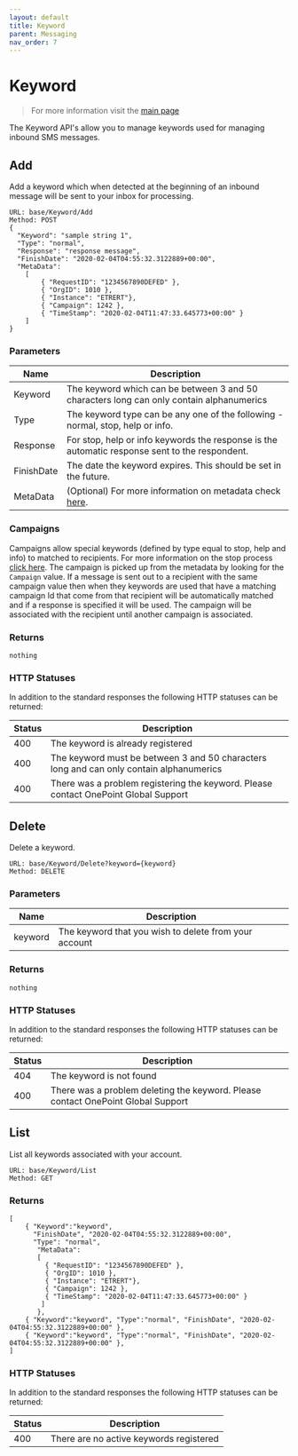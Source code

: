 ```yaml
---
layout: default
title: Keyword
parent: Messaging
nav_order: 7
---
```

# Keyword

> For more information visit the [main page](../README.md)

The Keyword API's allow you to manage keywords used for managing inbound SMS messages.

## Add
Add a keyword which when detected at the beginning of an inbound message will be sent to your inbox for processing.
```
URL: base/Keyword/Add
Method: POST
{
  "Keyword": "sample string 1",
  "Type": "normal",
  "Response": "response message",
  "FinishDate": "2020-02-04T04:55:32.3122889+00:00",
  "MetaData": 
    [
        { "RequestID": "1234567890DEFED" },
        { "OrgID": 1010 },
        { "Instance": "ETRERT"},
        { "Campaign": 1242 },
        { "TimeStamp": "2020-02-04T11:47:33.645773+00:00" }
    ]
}
```
### Parameters

Name | Description
---- | -----------
Keyword | The keyword which can be between 3 and 50 characters long can only contain alphanumerics
Type | The keyword type can be any one of the following - normal, stop, help or info. 
Response | For stop, help or info keywords the response is the automatic response sent to the respondent. 
FinishDate | The date the keyword expires. This should be set in the future.
MetaData | (Optional) For more information on metadata check [here](MetaData.md).

### Campaigns
Campaigns allow special keywords (defined by type equal to stop, help and info) to matched to recipients. For more information on the stop process [click here](Stop.md). The campaign is picked up from the metadata by looking for the `Campaign` value. If a message is sent out to a recipient with the same campaign value then when they keywords are used that have a matching campaign Id that come from that recipient will be automatically matched and if a response is specified it will be used. The campaign will be associated with the recipient until another campaign is associated.

### Returns
```
nothing
```
### HTTP Statuses
In addition to the standard responses the following HTTP statuses can be returned:

Status | Description
------ | -----------
400 | The keyword is already registered
400 | The keyword must be between 3 and 50 characters long and can only contain alphanumerics
400 | There was a problem registering the keyword. Please contact OnePoint Global Support

## Delete
Delete a keyword.
```
URL: base/Keyword/Delete?keyword={keyword}
Method: DELETE
```
### Parameters

Name | Description
---- | -----------
keyword | The keyword that you wish to delete from your account

### Returns
```
nothing
```
### HTTP Statuses
In addition to the standard responses the following HTTP statuses can be returned:

Status | Description
------ | -----------
404 | The keyword is not found
400 | There was a problem deleting the keyword. Please contact OnePoint Global Support

## List
List all keywords associated with your account.
```
URL: base/Keyword/List
Method: GET
```

### Returns
```
[
    { "Keyword":"keyword", 
      "FinishDate", "2020-02-04T04:55:32.3122889+00:00",
      "Type": "normal",
       "MetaData": 
       [
         { "RequestID": "1234567890DEFED" },
         { "OrgID": 1010 },
         { "Instance": "ETRERT"},
         { "Campaign": 1242 },
         { "TimeStamp": "2020-02-04T11:47:33.645773+00:00" }
        ]
       },
    { "Keyword":"keyword", "Type":"normal", "FinishDate", "2020-02-04T04:55:32.3122889+00:00" },
    { "Keyword":"keyword", "Type":"normal", "FinishDate", "2020-02-04T04:55:32.3122889+00:00" },
]
```

### HTTP Statuses
In addition to the standard responses the following HTTP statuses can be returned:

Status | Description
------ | -----------
400 | There are no active keywords registered

